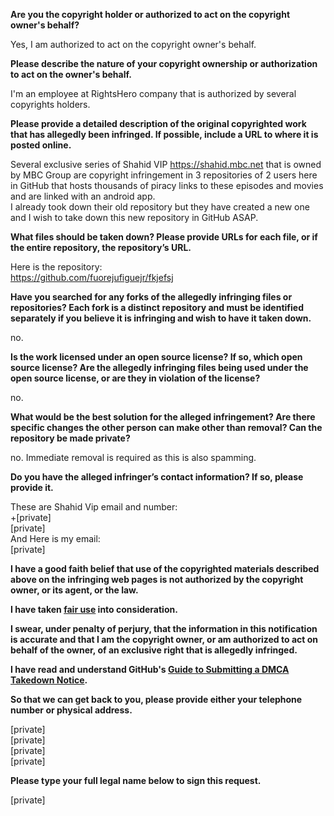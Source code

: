 **Are you the copyright holder or authorized to act on the copyright owner's behalf?**

Yes, I am authorized to act on the copyright owner's behalf.

**Please describe the nature of your copyright ownership or authorization to act on the owner's behalf.**

I'm an employee at RightsHero company that is authorized by several copyrights holders.

**Please provide a detailed description of the original copyrighted work that has allegedly been infringed. If possible, include a URL to where it is posted online.**

Several exclusive series of Shahid VIP https://shahid.mbc.net that is owned by MBC Group are copyright infringement in 3 repositories of 2 users here in GitHub that hosts thousands of piracy links to these episodes and movies and are linked with an android app.  
I already took down their old repository but they have created a new one and I wish to take down this new repository in GitHub ASAP.

**What files should be taken down? Please provide URLs for each file, or if the entire repository, the repository’s URL.**

Here is the repository:  
https://github.com/fuorejufiguejr/fkjefsj

**Have you searched for any forks of the allegedly infringing files or repositories? Each fork is a distinct repository and must be identified separately if you believe it is infringing and wish to have it taken down.**

no.

**Is the work licensed under an open source license? If so, which open source license? Are the allegedly infringing files being used under the open source license, or are they in violation of the license?**

no.

**What would be the best solution for the alleged infringement? Are there specific changes the other person can make other than removal? Can the repository be made private?**

no. Immediate removal is required as this is also spamming.

**Do you have the alleged infringer’s contact information? If so, please provide it.**

These are Shahid Vip email and number:  
+[private]  
[private]  
And Here is my email:  
[private]  

**I have a good faith belief that use of the copyrighted materials described above on the infringing web pages is not authorized by the copyright owner, or its agent, or the law.**

**I have taken <a href="https://www.lumendatabase.org/topics/22">fair use</a> into consideration.**

**I swear, under penalty of perjury, that the information in this notification is accurate and that I am the copyright owner, or am authorized to act on behalf of the owner, of an exclusive right that is allegedly infringed.**

**I have read and understand GitHub's <a href="https://docs.github.com/articles/guide-to-submitting-a-dmca-takedown-notice/">Guide to Submitting a DMCA Takedown Notice</a>.**

**So that we can get back to you, please provide either your telephone number or physical address.**

[private]  
[private]  
[private]  
[private]  

**Please type your full legal name below to sign this request.**

[private]  
